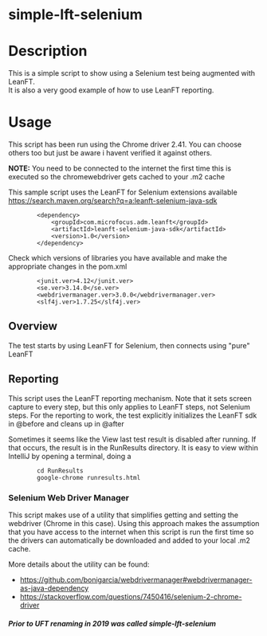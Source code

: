 # simple-lft-selenium

# Description
This is a simple script to show using a Selenium test being augmented with LeanFT.<br>
It is also a very good example of how to use LeanFT reporting.
# Usage
This script has been run using the Chrome driver 2.41.  You can choose others too but just be aware i havent verified it against others.

**NOTE:** You need to be connected to the internet the first time this is executed so the chromewebdriver gets cached to your .m2 cache

This sample script uses the LeanFT for Selenium extensions available https://search.maven.org/search?q=a:leanft-selenium-java-sdk
```
        <dependency>
            <groupId>com.microfocus.adm.leanft</groupId>
            <artifactId>leanft-selenium-java-sdk</artifactId>
            <version>1.0</version>
        </dependency>
```

Check which versions of libraries you have available and make the appropriate changes in the pom.xml

```
        <junit.ver>4.12</junit.ver>
        <se.ver>3.14.0</se.ver>
        <webdrivermanager.ver>3.0.0</webdrivermanager.ver>
        <slf4j.ver>1.7.25</slf4j.ver>
```
## Overview
The test starts by using LeanFT for Selenium, then connects using "pure" LeanFT

## Reporting
This script uses the LeanFT reporting mechanism. Note that it sets screen capture to every step, but this only applies to LeanFT steps, not Selenium steps. For the reporting to work, the test explicitly initializes the LeanFT sdk in @before and cleans up in @after

Sometimes it seems like the View last test result is disabled after running. If that occurs, the result is in the RunResults directory. It is easy to view within IntelliJ by opening a terminal, doing a 
```
        cd RunResults
        google-chrome runresults.html
```

### Selenium Web Driver Manager
This script makes use of a utility that simplifies getting and setting the webdriver (Chrome in this case).  Using this approach makes the assumption that you have access to the internet when this script is run the first time so the drivers can automatically be downloaded and added to your local .m2 cache.

More details about the utility can be found:

* https://github.com/bonigarcia/webdrivermanager#webdrivermanager-as-java-dependency
* https://stackoverflow.com/questions/7450416/selenium-2-chrome-driver

##### Prior to UFT renaming in 2019 was called simple-lft-selenium
